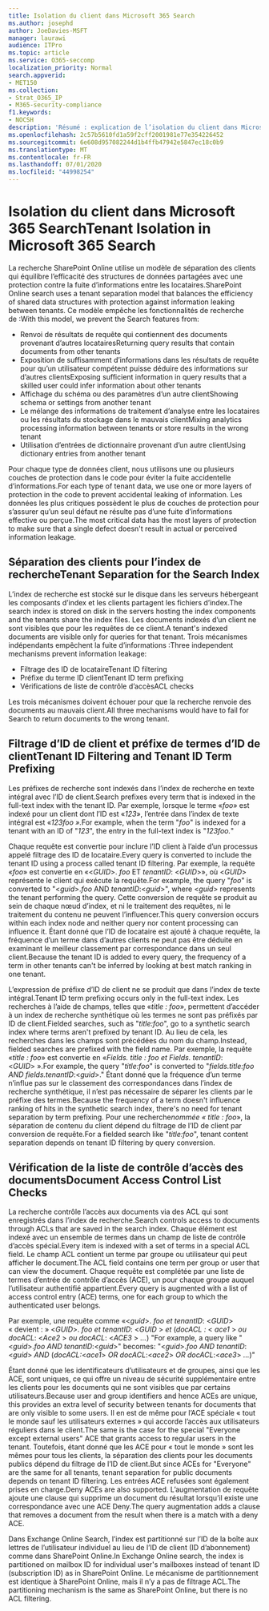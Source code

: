 ```yaml
---
title: Isolation du client dans Microsoft 365 Search
ms.author: josephd
author: JoeDavies-MSFT
manager: laurawi
audience: ITPro
ms.topic: article
ms.service: O365-seccomp
localization_priority: Normal
search.appverid:
- MET150
ms.collection:
- Strat_O365_IP
- M365-security-compliance
f1.keywords:
- NOCSH
description: 'Résumé : explication de l’isolation du client dans Microsoft 365 Search.'
ms.openlocfilehash: 2c57b5610fd1a59f2cff2001981e77e354226452
ms.sourcegitcommit: 6e608d957082244d1b4ffb47942e5847ec18c0b9
ms.translationtype: MT
ms.contentlocale: fr-FR
ms.lasthandoff: 07/01/2020
ms.locfileid: "44998254"
---
```

# <a name="tenant-isolation-in-microsoft-365-search"></a><span data-ttu-id="537e9-103">Isolation du client dans Microsoft 365 Search</span><span class="sxs-lookup"><span data-stu-id="537e9-103">Tenant Isolation in Microsoft 365 Search</span></span>

<span data-ttu-id="537e9-104">La recherche SharePoint Online utilise un modèle de séparation des clients qui équilibre l’efficacité des structures de données partagées avec une protection contre la fuite d’informations entre les locataires.</span><span class="sxs-lookup"><span data-stu-id="537e9-104">SharePoint Online search uses a tenant separation model that balances the efficiency of shared data structures with protection against information leaking between tenants.</span></span> <span data-ttu-id="537e9-105">Ce modèle empêche les fonctionnalités de recherche de :</span><span class="sxs-lookup"><span data-stu-id="537e9-105">With this model, we prevent the Search features from:</span></span>

- <span data-ttu-id="537e9-106">Renvoi de résultats de requête qui contiennent des documents provenant d’autres locataires</span><span class="sxs-lookup"><span data-stu-id="537e9-106">Returning query results that contain documents from other tenants</span></span>
- <span data-ttu-id="537e9-107">Exposition de suffisamment d’informations dans les résultats de requête pour qu’un utilisateur compétent puisse déduire des informations sur d’autres clients</span><span class="sxs-lookup"><span data-stu-id="537e9-107">Exposing sufficient information in query results that a skilled user could infer information about other tenants</span></span>
- <span data-ttu-id="537e9-108">Affichage du schéma ou des paramètres d’un autre client</span><span class="sxs-lookup"><span data-stu-id="537e9-108">Showing schema or settings from another tenant</span></span>
- <span data-ttu-id="537e9-109">Le mélange des informations de traitement d’analyse entre les locataires ou les résultats du stockage dans le mauvais client</span><span class="sxs-lookup"><span data-stu-id="537e9-109">Mixing analytics processing information between tenants or store results in the wrong tenant</span></span>
- <span data-ttu-id="537e9-110">Utilisation d’entrées de dictionnaire provenant d’un autre client</span><span class="sxs-lookup"><span data-stu-id="537e9-110">Using dictionary entries from another tenant</span></span>

<span data-ttu-id="537e9-111">Pour chaque type de données client, nous utilisons une ou plusieurs couches de protection dans le code pour éviter la fuite accidentelle d’informations.</span><span class="sxs-lookup"><span data-stu-id="537e9-111">For each type of tenant data, we use one or more layers of protection in the code to prevent accidental leaking of information.</span></span> <span data-ttu-id="537e9-112">Les données les plus critiques possèdent le plus de couches de protection pour s’assurer qu’un seul défaut ne résulte pas d’une fuite d’informations effective ou perçue.</span><span class="sxs-lookup"><span data-stu-id="537e9-112">The most critical data has the most layers of protection to make sure that a single defect doesn't result in actual or perceived information leakage.</span></span>

## <a name="tenant-separation-for-the-search-index"></a><span data-ttu-id="537e9-113">Séparation des clients pour l’index de recherche</span><span class="sxs-lookup"><span data-stu-id="537e9-113">Tenant Separation for the Search Index</span></span>

<span data-ttu-id="537e9-114">L’index de recherche est stocké sur le disque dans les serveurs hébergeant les composants d’index et les clients partagent les fichiers d’index.</span><span class="sxs-lookup"><span data-stu-id="537e9-114">The search index is stored on disk in the servers hosting the index components and the tenants share the index files.</span></span> <span data-ttu-id="537e9-115">Les documents indexés d’un client ne sont visibles que pour les requêtes de ce client.</span><span class="sxs-lookup"><span data-stu-id="537e9-115">A tenant's indexed documents are visible only for queries for that tenant.</span></span> <span data-ttu-id="537e9-116">Trois mécanismes indépendants empêchent la fuite d’informations :</span><span class="sxs-lookup"><span data-stu-id="537e9-116">Three independent mechanisms prevent information leakage:</span></span>

- <span data-ttu-id="537e9-117">Filtrage des ID de locataire</span><span class="sxs-lookup"><span data-stu-id="537e9-117">Tenant ID filtering</span></span>
- <span data-ttu-id="537e9-118">Préfixe du terme ID client</span><span class="sxs-lookup"><span data-stu-id="537e9-118">Tenant ID term prefixing</span></span>
- <span data-ttu-id="537e9-119">Vérifications de liste de contrôle d’accès</span><span class="sxs-lookup"><span data-stu-id="537e9-119">ACL checks</span></span>

<span data-ttu-id="537e9-120">Les trois mécanismes doivent échouer pour que la recherche renvoie des documents au mauvais client.</span><span class="sxs-lookup"><span data-stu-id="537e9-120">All three mechanisms would have to fail for Search to return documents to the wrong tenant.</span></span>

## <a name="tenant-id-filtering-and-tenant-id-term-prefixing"></a><span data-ttu-id="537e9-121">Filtrage d’ID de client et préfixe de termes d’ID de client</span><span class="sxs-lookup"><span data-stu-id="537e9-121">Tenant ID Filtering and Tenant ID Term Prefixing</span></span>

<span data-ttu-id="537e9-122">Les préfixes de recherche sont indexés dans l’index de recherche en texte intégral avec l’ID de client.</span><span class="sxs-lookup"><span data-stu-id="537e9-122">Search prefixes every term that is indexed in the full-text index with the tenant ID.</span></span> <span data-ttu-id="537e9-123">Par exemple, lorsque le terme «*foo*» est indexé pour un client dont l’ID est «*123*», l’entrée dans l’index de texte intégral est «*123foo ».*</span><span class="sxs-lookup"><span data-stu-id="537e9-123">For example, when the term "*foo*" is indexed for a tenant with an ID of "*123*", the entry in the full-text index is "*123foo.*"</span></span>

<span data-ttu-id="537e9-124">Chaque requête est convertie pour inclure l’ID client à l’aide d’un processus appelé filtrage des ID de locataire.</span><span class="sxs-lookup"><span data-stu-id="537e9-124">Every query is converted to include the tenant ID using a process called tenant ID filtering.</span></span> <span data-ttu-id="537e9-125">Par exemple, la requête «*foo*» est convertie en «<*GUID*>. *foo* ET *tenantID*: <*GUID*>», où <*GUID*> représente le client qui exécute la requête.</span><span class="sxs-lookup"><span data-stu-id="537e9-125">For example, the query "*foo*" is converted to "<*guid*>.*foo* AND *tenantID*:<*guid*>", where <*guid*> represents the tenant performing the query.</span></span> <span data-ttu-id="537e9-126">Cette conversion de requête se produit au sein de chaque nœud d’index, et ni le traitement des requêtes, ni le traitement du contenu ne peuvent l’influencer.</span><span class="sxs-lookup"><span data-stu-id="537e9-126">This query conversion occurs within each index node and neither query nor content processing can influence it.</span></span> <span data-ttu-id="537e9-127">Étant donné que l’ID de locataire est ajouté à chaque requête, la fréquence d’un terme dans d’autres clients ne peut pas être déduite en examinant le meilleur classement par correspondance dans un seul client.</span><span class="sxs-lookup"><span data-stu-id="537e9-127">Because the tenant ID is added to every query, the frequency of a term in other tenants can't be inferred by looking at best match ranking in one tenant.</span></span>

<span data-ttu-id="537e9-128">L’expression de préfixe d’ID de client ne se produit que dans l’index de texte intégral.</span><span class="sxs-lookup"><span data-stu-id="537e9-128">Tenant ID term prefixing occurs only in the full-text index.</span></span> <span data-ttu-id="537e9-129">Les recherches à l’aide de champs, telles que «*title : foo*», permettent d’accéder à un index de recherche synthétique où les termes ne sont pas préfixés par ID de client.</span><span class="sxs-lookup"><span data-stu-id="537e9-129">Fielded searches, such as "*title:foo*", go to a synthetic search index where terms aren't prefixed by tenant ID.</span></span> <span data-ttu-id="537e9-130">Au lieu de cela, les recherches dans les champs sont précédées du nom du champ.</span><span class="sxs-lookup"><span data-stu-id="537e9-130">Instead, fielded searches are prefixed with the field name.</span></span> <span data-ttu-id="537e9-131">Par exemple, la requête «*title : foo*» est convertie en «*Fields. title : foo et Fields. tenantID*: <*GUID*> ».</span><span class="sxs-lookup"><span data-stu-id="537e9-131">For example, the query "*title:foo*" is converted to "*fields.title:foo AND fields.tenantID*:<*guid*>."</span></span> <span data-ttu-id="537e9-132">Étant donné que la fréquence d’un terme n’influe pas sur le classement des correspondances dans l’index de recherche synthétique, il n’est pas nécessaire de séparer les clients par le préfixe des termes.</span><span class="sxs-lookup"><span data-stu-id="537e9-132">Because the frequency of a term doesn't influence ranking of hits in the synthetic search index, there's no need for tenant separation by term prefixing.</span></span> <span data-ttu-id="537e9-133">Pour une recherche*nommée « title : foo*», la séparation de contenu du client dépend du filtrage de l’ID de client par conversion de requête.</span><span class="sxs-lookup"><span data-stu-id="537e9-133">For a fielded search like "*title:foo*", tenant content separation depends on tenant ID filtering by query conversion.</span></span>

## <a name="document-access-control-list-checks"></a><span data-ttu-id="537e9-134">Vérification de la liste de contrôle d’accès des documents</span><span class="sxs-lookup"><span data-stu-id="537e9-134">Document Access Control List Checks</span></span>

<span data-ttu-id="537e9-135">La recherche contrôle l’accès aux documents via des ACL qui sont enregistrés dans l’index de recherche.</span><span class="sxs-lookup"><span data-stu-id="537e9-135">Search controls access to documents through ACLs that are saved in the search index.</span></span> <span data-ttu-id="537e9-136">Chaque élément est indexé avec un ensemble de termes dans un champ de liste de contrôle d’accès spécial.</span><span class="sxs-lookup"><span data-stu-id="537e9-136">Every item is indexed with a set of terms in a special ACL field.</span></span> <span data-ttu-id="537e9-137">Le champ ACL contient un terme par groupe ou utilisateur qui peut afficher le document.</span><span class="sxs-lookup"><span data-stu-id="537e9-137">The ACL field contains one term per group or user that can view the document.</span></span> <span data-ttu-id="537e9-138">Chaque requête est complétée par une liste de termes d’entrée de contrôle d’accès (ACE), un pour chaque groupe auquel l’utilisateur authentifié appartient.</span><span class="sxs-lookup"><span data-stu-id="537e9-138">Every query is augmented with a list of access control entry (ACE) terms, one for each group to which the authenticated user belongs.</span></span>

<span data-ttu-id="537e9-139">Par exemple, une requête comme «<*guid*>. *foo et tenantID*: <*GUID*> « devient : » <*GUID*>. *foo et tenantID*: <*GUID* >  *et* (*docACL :* < *ace1* >  *ou docACL*: <*Ace2* >  *ou docACL*: <*ACE3* >  *...*) "</span><span class="sxs-lookup"><span data-stu-id="537e9-139">For example, a query like "<*guid*>.*foo AND tenantID*:<*guid*>" becomes: "<*guid*>.*foo AND tenantID*:<*guid*> *AND* (*docACL:*<*ace1*> *OR docACL*:<*ace2*> *OR docACL*:<*ace3*> *...*)"</span></span>

<span data-ttu-id="537e9-140">Étant donné que les identificateurs d’utilisateurs et de groupes, ainsi que les ACE, sont uniques, ce qui offre un niveau de sécurité supplémentaire entre les clients pour les documents qui ne sont visibles que par certains utilisateurs.</span><span class="sxs-lookup"><span data-stu-id="537e9-140">Because user and group identifiers and hence ACEs are unique, this provides an extra level of security between tenants for documents that are only visible to some users.</span></span> <span data-ttu-id="537e9-141">Il en est de même pour l’ACE spéciale « tout le monde sauf les utilisateurs externes » qui accorde l’accès aux utilisateurs réguliers dans le client.</span><span class="sxs-lookup"><span data-stu-id="537e9-141">The same is the case for the special "Everyone except external users" ACE that grants access to regular users in the tenant.</span></span> <span data-ttu-id="537e9-142">Toutefois, étant donné que les ACE pour « tout le monde » sont les mêmes pour tous les clients, la séparation des clients pour les documents publics dépend du filtrage de l’ID de client.</span><span class="sxs-lookup"><span data-stu-id="537e9-142">But since ACEs for "Everyone" are the same for all tenants, tenant separation for public documents depends on tenant ID filtering.</span></span> <span data-ttu-id="537e9-143">Les entrées ACE refusées sont également prises en charge.</span><span class="sxs-lookup"><span data-stu-id="537e9-143">Deny ACEs are also supported.</span></span> <span data-ttu-id="537e9-144">L’augmentation de requête ajoute une clause qui supprime un document du résultat lorsqu’il existe une correspondance avec une ACE Deny.</span><span class="sxs-lookup"><span data-stu-id="537e9-144">The query augmentation adds a clause that removes a document from the result when there is a match with a deny ACE.</span></span>

<span data-ttu-id="537e9-145">Dans Exchange Online Search, l’index est partitionné sur l’ID de la boîte aux lettres de l’utilisateur individuel au lieu de l’ID de client (ID d’abonnement) comme dans SharePoint Online.</span><span class="sxs-lookup"><span data-stu-id="537e9-145">In Exchange Online search, the index is partitioned on mailbox ID for individual user's mailboxes instead of tenant ID (subscription ID) as in SharePoint Online.</span></span> <span data-ttu-id="537e9-146">Le mécanisme de partitionnement est identique à SharePoint Online, mais il n’y a pas de filtrage ACL.</span><span class="sxs-lookup"><span data-stu-id="537e9-146">The partitioning mechanism is the same as SharePoint Online, but there is no ACL filtering.</span></span>
